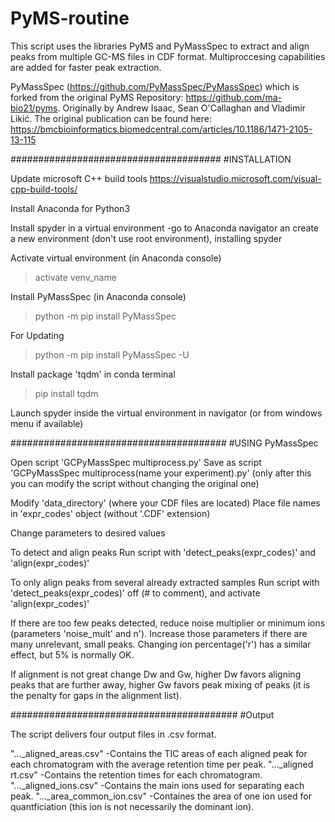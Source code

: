 # PyMS-routine

This script uses the libraries PyMS and PyMassSpec to extract and align peaks from multiple GC-MS files in CDF format. Multiproccesing capabilities are added for faster peak extraction.

PyMassSpec (https://github.com/PyMassSpec/PyMassSpec) which is forked from the original PyMS Repository: https://github.com/ma-bio21/pyms. Originally by Andrew Isaac, Sean O'Callaghan and Vladimir Likić. The original publication can be found here: https://bmcbioinformatics.biomedcentral.com/articles/10.1186/1471-2105-13-115


######################################
#INSTALLATION

Update microsoft C++ build tools
https://visualstudio.microsoft.com/visual-cpp-build-tools/

Install Anaconda for Python3

Install spyder in a virtual environment
-go to Anaconda navigator an create a new environment (don't use root environment), installing spyder

Activate virtual environment (in Anaconda console)
>activate venv_name

Install PyMassSpec (in Anaconda console)
>python -m pip install PyMassSpec

For Updating
>python -m pip install PyMassSpec -U

Install package 'tqdm' in conda terminal
>pip install tqdm

Launch spyder inside the virtual environment in navigator (or from windows menu if available)



#######################################
#USING PyMassSpec

Open script 'GCPyMassSpec multiprocess.py'
Save as script 'GCPyMassSpec multiprocess(name your experiment).py' (only after this you can modify the script without changing the original one)

Modify 'data_directory' (where your CDF files are located)
Place file names in 'expr_codes' object (without '.CDF' extension)


Change parameters to desired values

To detect and align peaks
Run script with 'detect_peaks(expr_codes)' and 'align(expr_codes)'

To only align peaks from several already extracted samples
Run script with 'detect_peaks(expr_codes)' off (# to comment), and activate 'align(expr_codes)'

If there are too few peaks detected, reduce noise multiplier or minimum ions (parameters 'noise_mult' and n'). Increase those parameters if there are many unrelevant, small peaks. Changing ion percentage('r') has a similar effect, but 5% is normally OK.

If alignment is not great change Dw and Gw, higher Dw favors aligning peaks that are further away, higher Gw favors peak mixing of peaks (it is the penalty for gaps in the alignment list).


#########################################
#Output

The script delivers four output files in .csv format. 

"..._aligned_areas.csv"   -Contains the TIC areas of each aligned peak for each chromatogram with the average retention time per peak. "..._aligned rt.csv"      -Contains the retention times for each chromatogram.
"..._aligned_ions.csv"    -Contains the main ions used for separating each peak.
"..._area_common_ion.csv" -Containes the area of one ion used for quantficiation (this ion is not necessarily the dominant ion).
